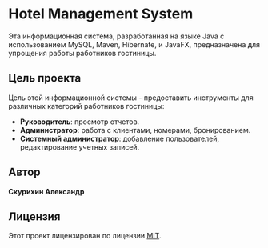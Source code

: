 <h1>Hotel Management System</h1>

<p>Эта информационная система, разработанная на языке Java с использованием MySQL, Maven, Hibernate, и JavaFX, предназначена для упрощения работы работников гостиницы.</p>

<h2>Цель проекта</h2>

<p>Цель этой информационной системы - предоставить инструменты для различных категорий работников гостиницы:</p>

<ul>
  <li><strong>Руководитель</strong>: просмотр отчетов.</li>
  <li><strong>Администратор</strong>: работа с клиентами, номерами, бронированием.</li>
  <li><strong>Системный администратор</strong>: добавление пользователей, редактирование учетных записей.</li>
</ul>
<h2>Автор</h2>

<p><strong>Скурихин Александр</strong></p>

<h2>Лицензия</h2>

<p>Этот проект лицензирован по лицензии <a href="https://opensource.org/licenses/MIT">MIT</a>.</p>

</body>
</html>
